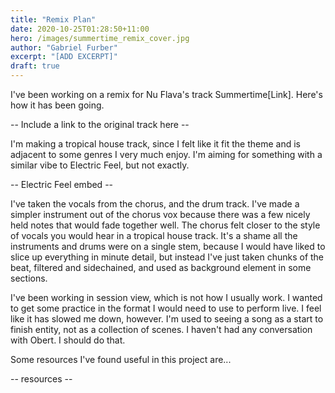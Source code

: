 ```yaml
---
title: "Remix Plan"
date: 2020-10-25T01:28:50+11:00
hero: /images/summertime_remix_cover.jpg 
author: "Gabriel Furber"
excerpt: "[ADD EXCERPT]"
draft: true
---
```


I've been working on a remix for Nu Flava's track Summertime[Link]. Here's how it has been going.

-- Include a link to the original track here --

I'm making a tropical house track, since I felt like it fit the theme and is adjacent to some genres I very much enjoy. 
I'm aiming for something with a similar vibe to Electric Feel, but not exactly. 

-- Electric Feel embed -- 

I've taken the vocals from the chorus, and the drum track. I've made a simpler instrument out of the chorus vox because there was a few nicely held notes that would fade together well. The chorus felt closer to the style of vocals you would hear in a tropical house track.
It's a shame all the instruments and drums were on a single stem, because I would have liked to slice up everything in minute detail, but instead I've just taken chunks of the beat, filtered and sidechained, and used as background element in some sections.

I've been working in session view, which is not how I usually work. I wanted to get some practice in the format I would need to use to perform live. I feel like it has slowed me down, however. I'm used to seeing a song as a start to finish entity, not as a collection of scenes. 
I haven't had any conversation with Obert. I should do that.

Some resources I've found useful in this project are...

-- resources --
